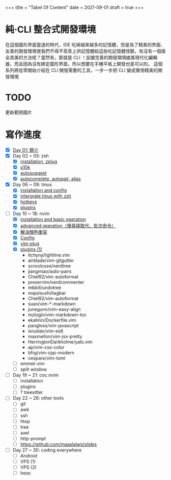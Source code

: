 +++
title = "Tabel Of Content"
date = 2021-09-01
draft = true
+++

# 純‧CLI 整合式開發環境
在這個圖形界面當道的時代，IDE 吃掉越來越多的記憶體，但是為了精美的界面、友善的開發環境使我們不得不乖乖上供記憶體給這些吃記憶體怪獸。有沒有一個兩全其美的方法呢？當然有，那就是 CLI ！設置完善的開發環境媲美現代化編輯器，而且因為沒有綁定圖形界面，所以想要在手機平板上開發也是可以的。 
這個系列將從零開始介紹在 CLI 開發需要的工具，一步一步把 CLI 變成實用精美的開發環境

# TODO
更新範例圖片

# 寫作進度
- [x] [Day 01: 簡介](../day01)
- [x] Day 02 ~ 05: zsh
	- [x] [installation, zplug](../day02)
	- [x] [p10k](../day03)
	- [x] [autosuggest](../day04)
	- [x] [autocomplete, autopair, alias](../day05)
- [x] Day 06 ~ 09: tmux
	- [x] [installation and config](../day06)
	- [x] [intergrate tmux with zsh](../day07)
	- [x] [hotkeys](../day08)
	- [x] [plugins](../day09)
- [ ] Day 10 ~ 18: nvim
	- [x] [installation and basic operation](../day10)
	- [x] [advanced operation（搜尋與取代、批次命令）](../day11)
	- [x] [解決顏色衝突](../day12)
	- [x] [Config](../day13)
	- [x] [vim-plug](../day14)
	- [x] [plugins (1) ](../day15)
		* itchyny/lightline.vim
		* airblade/vim-gitgutter
		* scrooloose/nerdtree
		* jiangmiao/auto-pairs
		* Chiel92/vim-autoformat
		* preservim/nerdcommenter
		* mbbill/undotree
		* majutsushi/tagbar
		* Chiel92/vim-autoformat
		* suan/vim-*-markdown
		* junegunn/vim-easy-align
		* mzlogin/vim-markdown-toc
		* ekalinin/Dockerfile.vim
		* pangloss/vim-javascript
		* isruslan/vim-es6
		* maxmellon/vim-jsx-pretty
		* HerringtonDarkholme/yats.vim
		* ap/vim-css-color
		* bfrg/vim-cpp-modern
		* cespare/vim-toml
	- [ ] emmet-vim
	- [ ] split window
- [ ] Day 19 ~ 21: coc.nvim
	- [ ] installation
	- [ ] plugins
	- [ ] ? treesitter
- [ ] Day 22 ~ 26: other tools
	- [ ] git
	- [ ] awk
	- [ ] ssh
	- [ ] htop
	- [ ] tree
	- [ ] axel
	- [ ] http-prompt
	- [ ] https://github.com/maaslalani/slides
- [ ] Day 27 ~ 30: coding everywhere
	- [ ] Android
	- [ ] VPS (1)
	- [ ] VPS (2)
	- [ ] hexo
